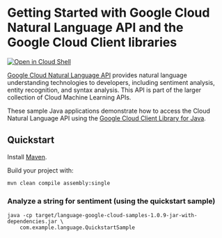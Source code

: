 # Getting Started with Google Cloud Natural Language API and the Google Cloud Client libraries

<a href="https://console.cloud.google.com/cloudshell/open?git_repo=https://github.com/GoogleCloudPlatform/java-docs-samples&page=editor&open_in_editor=language/cloud-client/README.md">
<img alt="Open in Cloud Shell" src ="http://gstatic.com/cloudssh/images/open-btn.png"></a>

[Google Cloud Natural Language API][language] provides natural language
understanding technologies to developers, including sentiment analysis, entity
recognition, and syntax analysis. This API is part of the larger collection of
Cloud Machine Learning APIs.

These sample Java applications demonstrate how to access the Cloud Natural
Language API using the [Google Cloud Client Library for Java][google-cloud-java].

[language]: https://cloud.google.com/natural-language/docs/
[google-cloud-java]: https://github.com/GoogleCloudPlatform/google-cloud-java

## Quickstart

Install [Maven](http://maven.apache.org/).

Build your project with:

```bash
mvn clean compile assembly:single
```

### Analyze a string for sentiment (using the quickstart sample)

```
java -cp target/language-google-cloud-samples-1.0.9-jar-with-dependencies.jar \
    com.example.language.QuickstartSample
```
